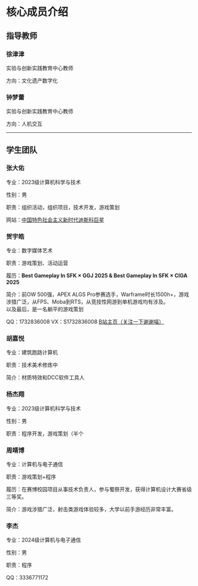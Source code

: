 # 核心成员介绍
## 指导教师
### 徐津津
实验与创新实践教育中心教师

方向：文化遗产数字化
### 钟梦蕾
实验与创新实践教育中心教师

方向：人机交互

---
## 学生团队
### 张大佑
专业：2023级计算机科学与技术

性别：男

职责：组织活动，组织项目，技术开发，游戏策划

网站：[中国特色社会主义新时代迪斯科巨星](http://zhangdau.life/)

### 贺宇皓
 专业：数字媒体艺术

 职责：游戏策划、活动运营

 履历：**Best Gameplay In SFK × GGJ 2025  &  Best Gameplay In SFK × CIGA 2025**

 简介：前OW 500强，APEX ALGS Pro参赛选手，Warframe时长1500h+，游戏涉猎广泛，从FPS、Moba到RTS，从竞技性网游到单机游戏均有涉及。<br>以及最后，是一名躺平的游戏策划

 QQ：1732836008 VX：S1732836008 [B站主页（关注一下谢谢喵）](https://space.bilibili.com/296381806?spm_id_from=333.788.0.0)

### 胡嘉悦
专业：建筑跑路计算机

职责：技术美术修炼中

简介：材质特效和DCC软件工具人

### 杨杰翔
专业：2023级计算机科学与技术

性别：男

职责：程序开发，游戏策划（半个

### 周靖博
专业：计算机与电子通信

职责：游戏策划+程序

履历：在赛博校园项目从事技术负责人，参与蜀祭开发，获得计算机设计大赛省级三等奖。

简介：游戏涉猎广泛，射击类游戏体验较多，大学以前手游经历非常丰富。

### 李杰

专业：2024级计算机与电子通信

性别：男

职责：程序

QQ：3336771172



